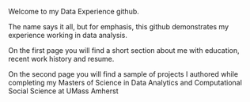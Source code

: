 Welcome to my Data Experience github. 

The name says it all, but for emphasis, this github demonstrates my experience working in data analysis. 

On the first page you will find a short section about me with education, recent work history and resume.

On the second page you will find a sample of projects I authored while completing my Masters of Science in Data Analytics and Computational Social Science at UMass Amherst